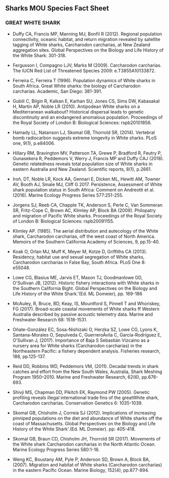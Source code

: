 ## Sharks MOU Species Fact Sheet
### GREAT WHITE SHARK

- Duffy CA, Francis MP, Manning MJ, Bonfil R (2012). Regional population connectivity, oceanic habitat, and return migration revealed by satellite tagging of White sharks, Carcharodon carcharias, at New Zealand aggregation sites. Global Perspectives on the Biology and Life History of the White Shark: 301-318.

- Fergusson I, Compagno LJV, Marks M (2009). Carcharodon carcharias. The IUCN Red List of Threatened Species 2009: e.T3855A10133872.

- Ferreira C, Ferreira T (1996). Population dynamics of White sharks in South Africa. Great White sharks: the biology of Carcharodon carcharias. Academic, San Diego: 381-391.

- Gubili C, Bilgin R, Kalkan E, Karhan SU, Jones CS, Sims DW, Kabasakal H, Martin AP, Noble LR (2010). Antipodean White sharks on a Mediterranean walkabout? Historical dispersal leads to genetic discontinuity and an endangered anomalous population. Proceedings of the Royal Society of London B: Biological Sciences: rspb20101856.

- Hamady LL, Natanson LJ, Skomal GB, Thorrold SR, (2014). Vertebral bomb radiocarbon suggests extreme longevity in White sharks. PLoS one, 9(1), p.e84006.

- Hillary RM, Bravington MV, Patterson TA, Grewe P, Bradford R, Feutry P, Gunasekera R, Peddemors V, Werry J, Francis MP and Duffy CAJ (2018). Genetic relatedness reveals total population size of White sharks in eastern Australia and New Zealand. Scientific reports, 8(1), p.2661.

- Iroñ, DT, Noble LR, Kock AA, Gennari E, Dicken ML, Hewitt AM, Towner AV, Booth AJ, Smale MJ, Cliff G 2017. Persistence, Assessment of White shark population status in South Africa: Comment on Andreotti et al. (2016). Marine Ecology Progress Series 577:251-255.

- Jorgens SJ, Reeb CA, Chapple TK, Anderson S, Perle C, Van Sommeran SR, Fritz-Cope C, Brown AC, Klimley AP, Block BA (2009). Philopatry and migration of Pacific White sharks. Proceedings of the Royal Society of London B: Biological Sciences: rspb20091155.

- Klimley AP. (1985). The aerial distribution and autecology of the White shark, Carcharodon carcharias, off the west coast of North America. Memoirs of the Southern California Academy of Sciences, 9, pp.15-40.

- Koak O, Orlan MJ, Muff K, Meyer M, Kotze D, Griffiths CA (2013). Residency, habitat use and sexual segregation of White sharks, Carcharodon carcharias in False Bay, South Africa. PLoS One 8: e55048.

- Lowe CG, Blasius ME, Jarvis ET, Mason TJ, Goodmanlowe GD, O'Sullivan JB, (2012). Historic fishery interactions with White sharks in the Southern California Bight. Global Perspectives on the Biology and Life History of the White Shark.'(Ed. ML Domeier), pp. 169-186

- McAuley, R, Bruce, BD, Keay, IS, Mountford S, Pinnell T and Whoriskey, FG (2017). Broad-scale coastal movements of White sharks ff Western Australia described by passive acoustic telemetry data. Marine and Freshwater Research 68: 1518-1531.

- Oñate-González EC, Sosa-Nishizaki O, Herzka SZ, Lowe CG, Lyons K, Santana-Morales O, Sepulveda C, GuerreroÁvila C, García-Rodríguez E, O’Sullivan J, (2017). Importance of Baja S Sebastián Vizcaino as a nursery area for White sharks (Carcharodon carcharias) in the Northeastern Pacific: a fishery dependent analysis. Fisheries research, 188, pp.125-137.

- Reid DD, Robbins WD, Peddemors VM, (2011). Decadal trends in shark catches and effort from the New South Wales, Australia, Shark Meshing Program 1950–2010. Marine and Freshwater Research, 62(6), pp.676-693.

- Shivji MS, Chapman DD, Pikitch EK, Raymond PW (2005). Genetic profiling reveals illegal international trade fins of the greatWhite shark, Carcharodon carcharias. Conservation Genetics 6: 1035-1039.

- Skomal GB, Chisholm J, Correia SJ (2012). Implications of increasing pinniped populations on the diet and abundance of White sharks off the coast of Massachusetts. Global Perspectives on the Biology and Life History of the White Shark'.(Ed. ML Domeier). pp: 405-418.

- Skomal GB, Braun CD, Chisholm JH, Thorrold SR (2017). Movements of the White shark Carcharodon carcharias in the North Atlantic Ocean. Marine Ecology Progress Series 580:1-16.

- Weng KC, Boustany AM, Pyle P, Anderson SD, Brown A, Block BA, (2007). Migration and habitat of White sharks (Carcharodon carcharias) in the eastern Pacific Ocean. Marine Biology, 152(4), pp.877-894.